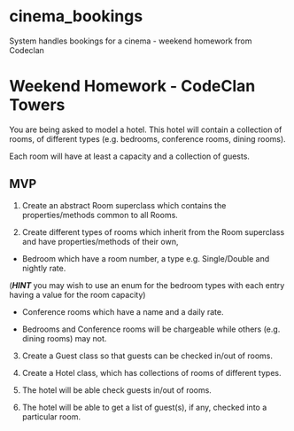 # cinema_bookings
System handles bookings for a cinema -  weekend homework from Codeclan


# Weekend Homework - CodeClan Towers


You are being asked to model a hotel. This hotel will contain a collection of rooms, of different types (e.g. bedrooms, conference rooms, dining rooms).

Each room will have at least a capacity and a collection of guests.


## MVP

1. Create an abstract Room superclass which contains the properties/methods common to all Rooms.

2. Create different types of rooms which inherit from the Room superclass and have properties/methods of their own,

  - Bedroom which have a room number, a type e.g. Single/Double and nightly rate.

  (___HINT___ you may wish to use an enum for the bedroom types with each entry having a value for the room capacity)

  - Conference rooms which have a name and a daily rate.

  - Bedrooms and Conference rooms will be chargeable while others (e.g. dining rooms) may not.

3. Create a Guest class so that guests can be checked in/out of rooms.

4. Create a Hotel class, which has collections of rooms of different types.

5. The hotel will be able check guests in/out of rooms.

6. The hotel will be able to get a list of guest(s), if any, checked into a particular room.
